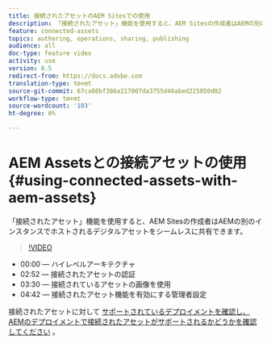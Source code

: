 ```yaml
---
title: 接続されたアセットのAEM Sitesでの使用
description: 「接続されたアセット」機能を使用すると、AEM Sitesの作成者はAEMの別のインスタンスでホストされるデジタルアセットをシームレスに共有できます。
feature: connected-assets
topics: authoring, operations, sharing, publishing
audience: all
doc-type: feature video
activity: use
version: 6.5
redirect-from: https://docs.adobe.com
translation-type: tm+mt
source-git-commit: 67ca08bf386a217807da3755d46abed225050d02
workflow-type: tm+mt
source-wordcount: '103'
ht-degree: 0%

---
```



# AEM Assetsとの接続アセットの使用{#using-connected-assets-with-aem-assets}

「接続されたアセット」機能を使用すると、AEM Sitesの作成者はAEMの別のインスタンスでホストされるデジタルアセットをシームレスに共有できます。

>[!VIDEO](https://video.tv.adobe.com/v/26060?quality=12&learn=on)

* 00:00 — ハイレベルアーキテクチャ
* 02:52 — 接続されたアセットの認証
* 03:30 — 接続されているアセットの画像を使用
* 04:42 — 接続されたアセット機能を有効にする管理者設定

接続されたアセットに対して [サポートされているデプロイメントを確認し、AEMのデプロイメントで接続されたアセットがサポートされるかどうかを確認してください](https://docs.adobe.com/content/help/en/experience-manager-65/assets/using/use-assets-across-connected-assets-instances.html#prerequisites) 。
